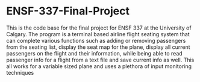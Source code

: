# ENSF-337-Final-Project
This is the code base for the final project for ENSF 337 at the University of Calgary. The program is a terminal based airline flight seating system that can complete various functions such as adding or removing passengers from the seating list, display the seat map for the plane, display all current passengers on the flight and their information, while being able to read passenger info for a flight from a text file and save current info as well. This all works for a variable sized plane and uses a plethora of input monitoring techniques 
